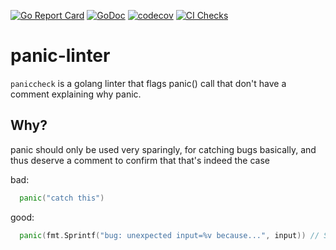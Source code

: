 [![Go Report Card](https://goreportcard.com/badge/github.com/ldemailly/panic-linter)](https://goreportcard.com/report/github.com/ldemailly/panic-linter)
[![GoDoc](https://godoc.org/github.com/ldemailly/panic-linter?status.svg)](https://pkg.go.dev/github.com/ldemailly/panic-linter)
[![codecov](https://codecov.io/gh/ldemailly/panic-linter/branch/main/graph/badge.svg)](https://codecov.io/gh/ldemailly/panic-linter)
[![CI Checks](https://github.com/ldemailly/panic-linter/actions/workflows/include.yml/badge.svg)](https://github.com/ldemailly/panic-linter/actions/workflows/include.yml)

# panic-linter
`paniccheck` is a golang linter that flags panic() call that don't have a comment explaining why panic.


## Why?

panic should only be used very sparingly, for catching bugs basically, and thus deserve a comment to confirm that that's indeed the case

bad:
```go
  panic("catch this")
```

good:
```go
  panic(fmt.Sprintf("bug: unexpected input=%v because...", input)) // Shouldn't happen unless we have bug
```

